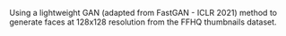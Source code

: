 Using a lightweight GAN (adapted from FastGAN - ICLR 2021) method to generate faces at 128x128 resolution from the FFHQ thumbnails dataset.
